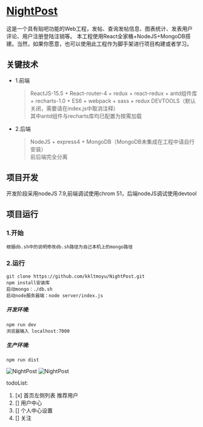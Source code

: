 # [NightPost](https://github.com/kkltmoyu/NightPost/)
这是一个具有贴吧功能的Web工程，发帖、查询发帖信息、图表统计、发表用户评论、用户注册登陆注销等。
本工程使用React全家桶+NodeJS+MongoDB搭建。当然，如果你愿意，也可以使用此工程作为脚手架进行项目构建或者学习。

## 关键技术
* 1.前端
	>ReactJS-15.5 + React-router-4 + redux + react-redux + antd组件库 + recharts-1.0 + ES6 + webpack + sass + redux DEVTOOLS（默认关闭，需要请在index.js中取消注释）<br/>
	其中antd组件与recharts库均已配置为按需加载
* 2.后端
	>NodeJS + express4 + MongoDB（MongoDB未集成在工程中请自行安装）<br/>
	前后端完全分离<br/>
	

## 项目开发
开发阶段采用nodeJS 7.9,前端调试使用chrom 51，后端nodeJS调试使用devtool

## 项目运行
### 1.开始 
	根据db.sh中的说明修改db.sh路径为自己本机上的mongo路径
### 2.运行
    git clone https://github.com/kkltmoyu/NightPost.git
    npm install安装库
    启动mongo：./db.sh
    启动node服务器端：node server/index.js
##### 开发环境:
    npm run dev
    浏览器输入 localhost:7000
##### 生产环境:
    npm run dist

![NightPost](https://raw.githubusercontent.com/kkltmoyu/night/master/main.PNG) 
![NightPost](https://raw.githubusercontent.com/kkltmoyu/night/master/tongji.PNG) 


todoList:
1. [x] 首页左侧列表 推荐用户
2. [] 用户中心
3. [] 个人中心设置
4. [] 关注